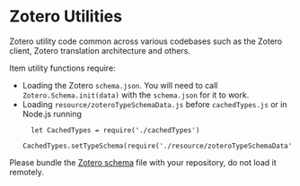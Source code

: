 # Zotero Utilities

Zotero utility code common across various codebases such as the Zotero client,
Zotero translation architecture and others.

Item utility functions require:
- Loading the Zotero `schema.json`.
  You will need to call `Zotero.Schema.init(data)` with the `schema.json` for it to work.
- Loading `resource/zoteroTypeSchemaData.js` before `cachedTypes.js` or in Node.js running
  ```
    let CachedTypes = require('./cachedTypes')
    CachedTypes.setTypeSchema(require('./resource/zoteroTypeSchemaData'))
  ```

Please bundle the [Zotero schema](https://github.com/zotero/zotero-schema) file with your repository, do not load it remotely.